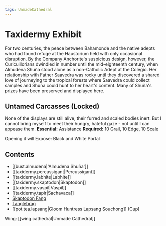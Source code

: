 ```yaml
---
tags: UnmadeCathedral
---
```

# Taxidermy Exhibit
For two centuries, the peace between Bahamonde and the native adepts who had found refuge at the Haustorium held with only occasional disruption. By the Company Anchorite's suspicious design, however, the Curicuillorians dwindled in number until the mid-eighteenth century, when Almudena Shuña stood alone as a non-Catholic Adept at the Colegio. Her relationship with Father Saavedra was rocky until they discovered a shared love of journeying to the tropical forests where Saavedra could collect samples and Shuña could hunt to her heart's content. Many of Shuña's prizes have been preserved and displayed here.
## Untamed Carcasses (Locked)
None of the displays are still alive, their furred and scaled bodies inert. But I cannot bring myself to meet their hungry, hateful gaze - not until I can appease them.
**Essential:** Assistance
**Required:** 10 Grail, 10 Edge, 10 Scale

Opening it will Expose:
Black and White Portal
## Contents
- [[bust.almudena|'Almudena Shuña']]
- [[taxidermy.percussigant|Percussigant]]
- [[taxidermy.labhite|Labhite]]
- [[taxidermy.skaptodon|Skaptodon]]
- [[taxidermy.vaspil|Vaspil]]
- [[taxidermy.tapir|Sachavaca]]
- [Skaptodon Fang](https://uadaf.theevilroot.xyz/rowenarium/element/skaptodon.fang)
- [Tanglebrag](https://uadaf.theevilroot.xyz/rowenarium/element/tanglebrag)
- [[pot.tea.lapsang|Gloom Huntress Lapsang Souchong]] (Cup)

Wing: [[wing.cathedral|Unmade Cathedral]]